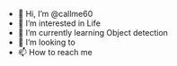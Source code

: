 - 👋 Hi, I’m @callme60
- 👀 I’m interested in Life
- 🌱 I’m currently learning Object detection
- 💞️ I’m looking to 
- 📫 How to reach me 



<!---
callme60/callme60 is a ✨ special ✨ repository because its `README.md` (this file) appears on your GitHub profile.
You can click the Preview link to take a look at your changes.
--->

